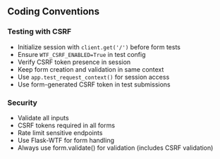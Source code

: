 ## Coding Conventions
### Testing with CSRF
- Initialize session with `client.get('/')` before form tests
- Ensure `WTF_CSRF_ENABLED=True` in test config
- Verify CSRF token presence in session
- Keep form creation and validation in same context
- Use `app.test_request_context()` for session access
- Use form-generated CSRF token in test submissions

### Security
- Validate all inputs
- CSRF tokens required in all forms
- Rate limit sensitive endpoints
- Use Flask-WTF for form handling
- Always use form.validate() for validation (includes CSRF validation)

